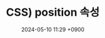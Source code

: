 ---
layout: post
title: CSS) position 속성
date: 2024-05-10 11:29 +0900
description: github에 대한 여러가지 설명들
image: ../assets/img/blog_img24.jpg
category: 코딩
tags: git github
published: true
sitemap: true
---